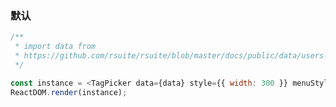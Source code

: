 ### 默认

<!--start-code-->

```js
/**
 * import data from
 * https://github.com/rsuite/rsuite/blob/master/docs/public/data/users-role.json
 */

const instance = <TagPicker data={data} style={{ width: 300 }} menuStyle={{width: 300}} />;
ReactDOM.render(instance);
```

<!--end-code-->
